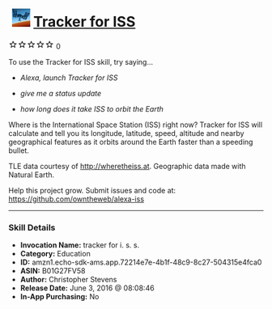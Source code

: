 # &nbsp;<img src="skill_icon" alt="Tracker for ISS icon" width="36"> [Tracker for ISS](http://alexa.amazon.com/#skills/amzn1.echo-sdk-ams.app.72214e7e-4b1f-48c9-8c27-504315e4fca0)
![0 stars](../../images/ic_star_border_black_18dp_1x.png)![0 stars](../../images/ic_star_border_black_18dp_1x.png)![0 stars](../../images/ic_star_border_black_18dp_1x.png)![0 stars](../../images/ic_star_border_black_18dp_1x.png)![0 stars](../../images/ic_star_border_black_18dp_1x.png) 0

To use the Tracker for ISS skill, try saying...

* *Alexa, launch Tracker for ISS*

* *give me a status update*

* *how long does it take ISS to orbit the Earth*

Where is the International Space Station (ISS) right now? Tracker for ISS will calculate and tell you its longitude, latitude, speed, altitude and nearby geographical features as it orbits around the Earth faster than a speeding bullet.

TLE data courtesy of http://wheretheiss.at. Geographic data made with Natural Earth.

Help this project grow. Submit issues and code at:
https://github.com/owntheweb/alexa-iss

***

### Skill Details

* **Invocation Name:** tracker for i. s. s.
* **Category:** Education
* **ID:** amzn1.echo-sdk-ams.app.72214e7e-4b1f-48c9-8c27-504315e4fca0
* **ASIN:** B01G27FV58
* **Author:** Christopher Stevens
* **Release Date:** June 3, 2016 @ 08:08:46
* **In-App Purchasing:** No
